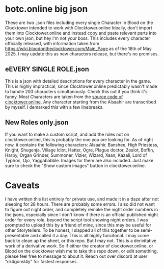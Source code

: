 # botc.online big json
These are two .json files including every single Character in Blood on the Clocktower intended to work with Clocktower.online
Ideally, don't import them into Clocktower.online and instead copy and paste relevant parts into your own json, but hey I'm not your boss.
This includes every character officially released, with information taken from https://wiki.bloodontheclocktower.com/Main_Page as of the 18th of May 2025. I may update this as new characters release, but there's no promises.

## eEVERY SINGLE ROLE.json
This is a json with detailed descriptions for every character in the game. This is highly impractical, since Clocktower.online predictably wasn't made to handle 200 characters simultanously. Check this out if you think it's funny.
Most Characters are taken from the [source code of clocktower.online](https://github.com/bra1n/townsquare). Any character starting from the Alsaahir are transcribed by myself. I demarked this with a few linebreaks.

## New Roles only.json
If you want to make a custom script, and add the roles not on clocktower.online, this is probably the one you are looking for. As of right now, it contains the following characters:
Alsaahir, Banshee, High Priestess, Knight, Shugenja, Village Idiot, Hatter, Ogre, Plague doctor, Zealot, Boffin, Harpy, Organ Grinder, Summoner, Vizier, Wizard, Xaan, Kazali, Lord of Typhon, Ojo, Yaggababble.
Images for them are also included. Just make sure to check the "Show custom images" button in clocktower.online.

# Caveats
I have written this list entirely for private use, and made it in a daze after not sleeping for 28 hours. There are probably some errors. I also did not want to figure out night order, and completely remake the night order numbers in the jsons, especially since I don't know if there is an official published night order for every role, beyond the script tool showing night orders. 
I was prompted to upload this by a friend of mine, since this may be useful for other Storytellers. To be honest, I slapped all of this together to be semi-presentable and called it a day. This is all highly funcitonal. I may come back to clean up the sheet, or this repo. But I may not.
This is a derivitative work of a derivative work. So if either the creator of clocktower.online, or Blood on the clocktower wish me to take this repo down, or edit something, please feel free to message to about it. Reach out over discord at user "dr4gonsl4y" for fastest responses.
